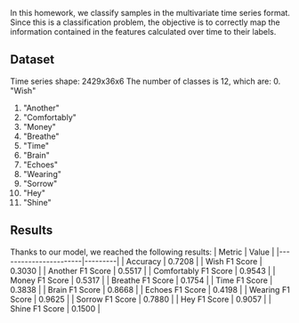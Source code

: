 In this homework, we classify samples in the multivariate time series format. Since this is a classification problem, 
the objective is to correctly map the information contained in the features calculated over time to their labels.

## Dataset
Time series shape: 2429x36x6
The number of classes is 12, which are:
  0. "Wish"
  1. "Another"
  2. "Comfortably"
  3. "Money"
  4. "Breathe"
  5. "Time"
  6. "Brain"
  7. "Echoes"
  8. "Wearing"
  9. "Sorrow"
  10.  "Hey"
  11.   "Shine"

## Results
Thanks to our model, we reached the following results:
| Metric                | Value   |
|-----------------------|---------|
| Accuracy              | 0.7208  |
| Wish F1 Score         | 0.3030  |
| Another F1 Score      | 0.5517  |
| Comfortably F1 Score  | 0.9543  |
| Money F1 Score        | 0.5317  |
| Breathe F1 Score      | 0.1754  |
| Time F1 Score         | 0.3838  |
| Brain F1 Score        | 0.8668  |
| Echoes F1 Score       | 0.4198  |
| Wearing F1 Score      | 0.9625  |
| Sorrow F1 Score       | 0.7880  |
| Hey F1 Score          | 0.9057  |
| Shine F1 Score        | 0.1500  |
